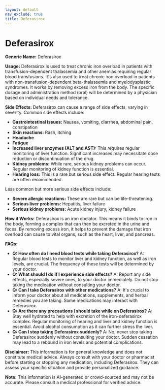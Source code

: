 ```yaml
---
layout: default
nav_exclude: true
title: Deferasirox
---
```


# Deferasirox

**Generic Name:** Deferasirox

**Usage:** Deferasirox is used to treat chronic iron overload in patients with transfusion-dependent thalassemia and other anemias requiring regular blood transfusions.  It's also used to treat chronic iron overload in patients with non-transfusion-dependent beta-thalassemia and myelodysplastic syndromes.  It works by removing excess iron from the body.  The specific dosage and administration method (oral) will be determined by a physician based on individual needs and tolerance.

**Side Effects:**  Deferasirox can cause a range of side effects, varying in severity.  Common side effects include:

* **Gastrointestinal issues:** Nausea, vomiting, diarrhea, abdominal pain, constipation
* **Skin reactions:** Rash, itching
* **Headache**
* **Fatigue**
* **Increased liver enzymes (ALT and AST):**  This requires regular monitoring of liver function.  Significant increases may necessitate dose reduction or discontinuation of the drug.
* **Kidney problems:**  While rare, serious kidney problems can occur.  Regular monitoring of kidney function is essential.
* **Hearing loss:** This is a rare but serious side effect. Regular hearing tests are often recommended.


Less common but more serious side effects include:

* **Severe allergic reactions:**  These are rare but can be life-threatening.
* **Serious liver problems:** Hepatitis, liver failure
* **Serious kidney problems:**  Acute kidney injury, kidney failure


**How it Works:** Deferasirox is an iron chelator.  This means it binds to iron in the body, forming a complex that can then be excreted in the urine and feces.  By removing excess iron, it helps to prevent the damage that iron overload can cause to vital organs, such as the heart, liver, and pancreas.

**FAQs:**

* **Q: How often do I need blood tests while taking Deferasirox?** A: Regular blood tests to monitor liver and kidney function, as well as iron levels, are crucial. The frequency of these tests will be determined by your doctor.
* **Q: What should I do if I experience side effects?** A: Report any side effects, especially severe ones, to your doctor immediately.  Do not stop taking the medication without consulting your doctor.
* **Q: Can I take Deferasirox with other medications?** A:  It's crucial to inform your doctor about all medications, supplements, and herbal remedies you are taking.  Some medications may interact with Deferasirox.
* **Q:  Are there any precautions I should take while on Deferasirox?** A: Stay well hydrated to help with excretion of the iron-deferasirox complex.  Regular monitoring of hearing and liver and kidney function is essential.  Avoid alcohol consumption as it can further stress the liver.
* **Q: Can I stop taking Deferasirox suddenly?** A: No, never stop taking Deferasirox suddenly without consulting your doctor.  Sudden cessation may lead to a rebound in iron levels and potential complications.


**Disclaimer:** This information is for general knowledge and does not constitute medical advice.  Always consult with your doctor or pharmacist before starting or stopping any medication, including Deferasirox.  They can assess your specific situation and provide personalized guidance.


**Note:** This information is AI-generated or crowd-sourced and may not be accurate. Please consult a medical professional for verified advice.